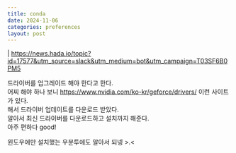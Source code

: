 ```yaml
---
title: conda
date: 2024-11-06
categories: preferences
layout: post
---
```


| https://news.hada.io/topic?id=17577&utm_source=slack&utm_medium=bot&utm_campaign=T03SF6B0PM5

드라이버를 업그레이드 해야 한다고 한다.  
어찌 해야 하나 보니 https://www.nvidia.com/ko-kr/geforce/drivers/ 이런 사이트가 있다.  
해서 드라이버 업데이트를 다운로드 받았다.  
알아서 최신 드라이버를 다운로드하고 설치까지 해준다.  
아주 편하다 good!  

윈도우에만 설치했는 우분투에도 알아서 되넹 >.<

